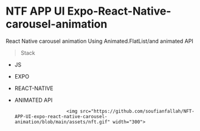 # NTF APP UI  Expo-React-Native-carousel-animation
React Native carousel animation Using Animated.FlatList/and animated API
>Stack
- JS
- EXPO
- REACT-NATIVE                                 
- ANIMATED API


                         <img src="https://github.com/soufianfallah/NFT-APP-UI-expo-react-native-carousel-animation/blob/main/assets/nft.gif" width="300">

